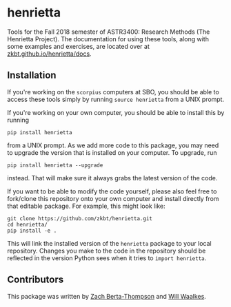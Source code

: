# henrietta
Tools for the Fall 2018 semester of ASTR3400: Research Methods (The Henrietta Project). The documentation for using these tools, along with some examples and exercises, are located over at [zkbt.github.io/henrietta/docs](http://zkbt.github.io/henrietta/docs).

## Installation
If you're working on the `scorpius` computers at SBO, you should be able to access these tools simply by running `source henrietta` from a UNIX prompt.

If you're working on your own computer, you should be able to install this by running
```
pip install henrietta
```
from a UNIX prompt. As we add more code to this package, you may need to upgrade the version that is installed on your computer. To upgrade, run
```
pip install henrietta --upgrade
```
instead. That will make sure it always grabs the latest version of the code.

If you want to be able to modify the code yourself, please also feel free to fork/clone this repository onto your own computer and install directly from that editable package. For example, this might look like:
```
git clone https://github.com/zkbt/henrietta.git
cd henrietta/
pip install -e .
```
This will link the installed version of the `henrietta` package to your local repository. Changes you make to the code in the repository should be reflected in the version Python sees when it tries to `import henrietta`.

## Contributors

This package was written by [Zach Berta-Thompson](https://github.com/zkbt) and [Will Waalkes](https://github.com/waalkesw).
